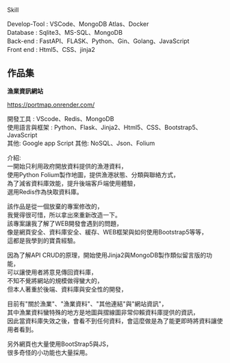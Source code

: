 Skill

Develop-Tool : VSCode、MongoDB Atlas、Docker<br />
Database : Sqlite3、MS-SQL、MongoDB<br />
Back-end : FastAPI、FLASK、Python、Gin、Golang、JavaScript<br />
Front end : Html5、CSS、jinja2<br />



## 作品集

**漁業資訊網站**

https://portmap.onrender.com/

開發工具 : VScode、Redis、MongoDB<br />
使用語言與框架 : Python、Flask、Jinja2、Html5、CSS、Bootstrap5、JavaScript<br />
其他: Google app Script
其他: NoSQL、Json、Folium<br />

介紹:<br />
一開始只利用政府開放資料提供的漁港資料，<br />
使用Python Folium製作地圖，提供漁港狀態、分類與聯絡方式，<br />
為了減省資料庫效能，提升後端客戶端使用體驗，<br />
選用Redis作為快取資料庫。<br />

該作品是從一個放棄的專案修改的，<br />
我覺得很可惜，所以拿出來重新改造一下。<br />
該專案讓我了解了WEB開發會遇到的問題，<br />
像是網頁安全、資料庫安全、緩存、WEB框架與如何使用Bootstrap5等等，<br />
這都是我學到的寶貴經驗。<br />

因為了解API CRUD的原理，開始使用Jinja2與MongoDB製作類似留言版的功能，<br />
可以讓使用者將意見傳回資料庫，<br />
不知不覺將網站的規模做得蠻大的，<br />
但本人著重於後端、資料庫與安全性的開發，<br />

目前有"關於漁業"、"漁業資料"、"其他連結"與"網站資訊"，<br />
其中漁業資料蠻特殊的地方是地圖與摺線圖非常仰賴資料庫提供的資訊，<br />
因此當資料庫失效之後，會看不到任何資料，會這麼做是為了能更即時將資料讓使用者看到。<br />

另外網頁也大量使用BootStrap5與JS，<br />
很多奇怪的小功能也大量採用。<br />
